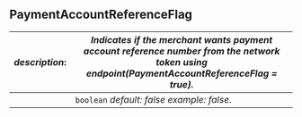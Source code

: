 
## PaymentAccountReferenceFlag

| *description*:   | *Indicates if the merchant wants payment account reference number from the network token using endpoint(PaymentAccountReferenceFlag = true).*|
|----|----|
|    |  ``` boolean ```  *default: false  example: false*.|  

